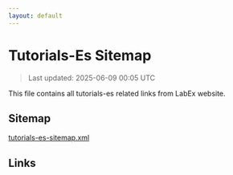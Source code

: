 ```yaml
---
layout: default
---
```


# Tutorials-Es Sitemap

> Last updated: 2025-06-09 00:05 UTC

This file contains all tutorials-es related links from LabEx website.

## Sitemap

[tutorials-es-sitemap.xml](https://labex.io/tutorials-es-sitemap.xml)

## Links

